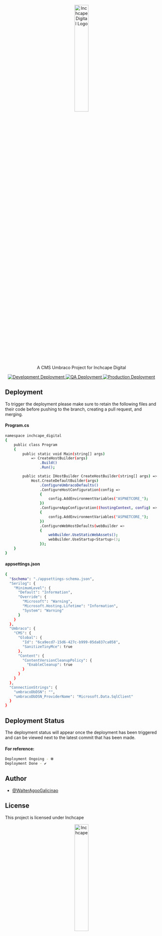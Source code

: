 <p align="center"> <img width="30%" src="https://dev.inchcape.digital/media/0-images/navigation/Inchcape_Digital_Logo_Hor_rgb-1.png" alt="Inchcape Digital Logo"> </p>
<p align="center">A CMS Umbraco Project for Inchcape Digital</p>
<p align="center">
<a href="https://dev.inchcape.digital/">
<img src="https://img.shields.io/badge/development_deployment-%E2%9C%94-green?style=for-the-badge" alt="Development Deployment"/>
</a>
 <a href="https://qa.inchcape.digital/">
<img src="https://img.shields.io/badge/qa_deployment-%E2%9C%94-green?style=for-the-badge" alt="QA Deployment"/>
</a>
<a href="">
<img src="https://img.shields.io/badge/production_deployment-%E2%9C%98-red?style=for-the-badge" alt="Production Deployment"/>
</a>
</p>

## Deployment
To trigger the deployment please make sure to retain the following files and their code before pushing to the branch, creating a pull request, and merging.

#### Program.cs
```bash
namespace inchcape_digital
{
    public class Program
    {
        public static void Main(string[] args)
            => CreateHostBuilder(args)
                .Build()
                .Run();

        public static IHostBuilder CreateHostBuilder(string[] args) =>
            Host.CreateDefaultBuilder(args)
                .ConfigureUmbracoDefaults()
                .ConfigureHostConfiguration(config =>
                {
                    config.AddEnvironmentVariables("ASPNETCORE_");
                })
                .ConfigureAppConfiguration((hostingContext, config) =>
                {
                    config.AddEnvironmentVariables("ASPNETCORE_");
                })
                .ConfigureWebHostDefaults(webBuilder =>
                {
                    webBuilder.UseStaticWebAssets();
                    webBuilder.UseStartup<Startup>();
                });
    }
}
```

#### appsettings.json
```bash
{
  "$schema": "./appsettings-schema.json",
  "Serilog": {
    "MinimumLevel": {
      "Default": "Information",
      "Override": {
        "Microsoft": "Warning",
        "Microsoft.Hosting.Lifetime": "Information",
        "System": "Warning"
      }
    }
  },
  "Umbraco": {
    "CMS": {
      "Global": {
        "Id": "6ca9ecd7-15d6-427c-b999-05da837ca058",
        "SanitizeTinyMce": true
      },
      "Content": {
        "ContentVersionCleanupPolicy": {
          "EnableCleanup": true
        }
      }
    }
  },
  "ConnectionStrings": {
    "umbracoDbDSN": "",
    "umbracoDbDSN_ProviderName": "Microsoft.Data.SqlClient"
  }
}
```

## Deployment Status
The deployment status will appear once the deployment has been triggered and can be viewed next to the latest commit that has been made. 

#### For reference:
```bash
Deployment Ongoing - ⦿
Deployment Done - ✔
```

## Author
- [@WalterAgooGalicinao](https://github.com/WalterAgooGalicinao)

## License
This project is licensed under Inchcape
<p align="center"> <img width="30%" src="https://www.inchcape.com/wp-content/uploads/2022/06/Inchcape_Rainbow_logo2.svg" alt="Inchcape"> </p>
